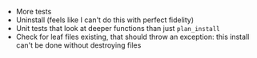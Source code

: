 * More tests
* Uninstall (feels like I can't do this with perfect fidelity)
* Unit tests that look at deeper functions than just `plan_install`
* Check for leaf files existing, that should throw an exception: this install can't be done without destroying files
